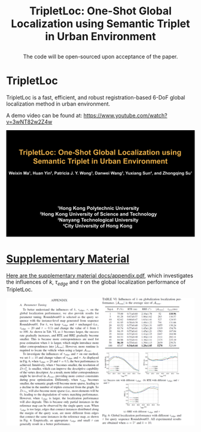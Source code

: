 #  <p align="center"> TripletLoc: One-Shot Global Localization using Semantic Triplet in Urban Environment </p>

<p align="center">The code will be open-sourced upon acceptance of the paper.</p>

# TripletLoc
TripletLoc is a fast, efficient, and robust registration-based 6-DoF global localization method in urban environment.

A demo video can be found at: https://www.youtube.com/watch?v=3wNT82w2Z4w  

<center>
<p align="center"><a href="https://https://www.youtube.com/watch?v=3wNT82w2Z4w"><img src="docs/video_cover.png" width=600 /></p>
</center>

# Supplementary Material
Here are the supplementary material [docs/appendix.pdf](docs/appendix.pdf), which investigates the influences of $k$, $\tau_{edge}$ and $\tau$ on the global localization performance of TripletLoc. 

<p align="center"><img src="docs/appendix.png" width=1080></p>
